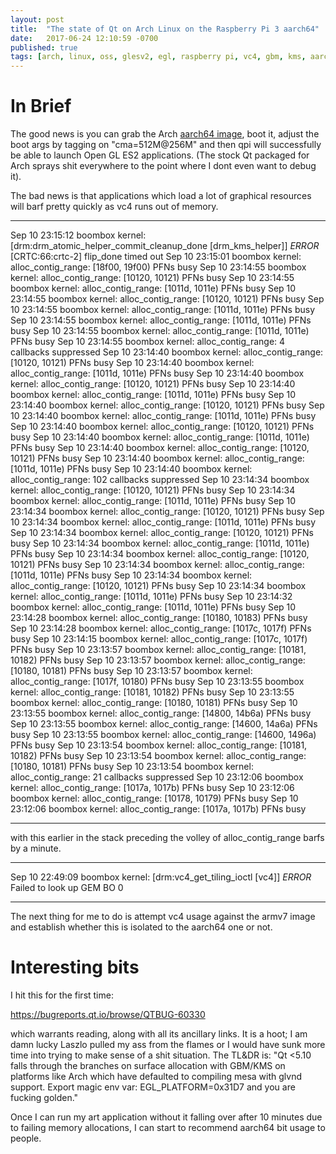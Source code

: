 ```yaml
---
layout: post
title:  "The state of Qt on Arch Linux on the Raspberry Pi 3 aarch64"
date:   2017-06-24 12:10:59 -0700
published: true
tags: [arch, linux, oss, glesv2, egl, raspberry pi, vc4, gbm, kms, aarch64]
---
```


# In Brief

The good news is you can grab the Arch [aarch64 image](https://archlinuxarm.org/platforms/armv8/broadcom/raspberry-pi-3), boot it, adjust the boot args by tagging on "cma=512M@256M" and then qpi will successfully be able to launch Open GL ES2 applications. (The stock Qt packaged for Arch sprays shit everywhere to the point where I dont even want to debug it).

The bad news is that applications which load a lot of graphical resources will barf pretty quickly as vc4 runs out of memory.

---
Sep 10 23:15:12 boombox kernel: [drm:drm_atomic_helper_commit_cleanup_done [drm_kms_helper]] *ERROR* [CRTC:66:crtc-2] flip_done timed out
Sep 10 23:15:01 boombox kernel: alloc_contig_range: [18f00, 19f00) PFNs busy
Sep 10 23:14:55 boombox kernel: alloc_contig_range: [10120, 10121) PFNs busy
Sep 10 23:14:55 boombox kernel: alloc_contig_range: [1011d, 1011e) PFNs busy
Sep 10 23:14:55 boombox kernel: alloc_contig_range: [10120, 10121) PFNs busy
Sep 10 23:14:55 boombox kernel: alloc_contig_range: [1011d, 1011e) PFNs busy
Sep 10 23:14:55 boombox kernel: alloc_contig_range: [1011d, 1011e) PFNs busy
Sep 10 23:14:55 boombox kernel: alloc_contig_range: [1011d, 1011e) PFNs busy
Sep 10 23:14:55 boombox kernel: alloc_contig_range: 4 callbacks suppressed
Sep 10 23:14:40 boombox kernel: alloc_contig_range: [10120, 10121) PFNs busy
Sep 10 23:14:40 boombox kernel: alloc_contig_range: [1011d, 1011e) PFNs busy
Sep 10 23:14:40 boombox kernel: alloc_contig_range: [10120, 10121) PFNs busy
Sep 10 23:14:40 boombox kernel: alloc_contig_range: [1011d, 1011e) PFNs busy
Sep 10 23:14:40 boombox kernel: alloc_contig_range: [10120, 10121) PFNs busy
Sep 10 23:14:40 boombox kernel: alloc_contig_range: [1011d, 1011e) PFNs busy
Sep 10 23:14:40 boombox kernel: alloc_contig_range: [10120, 10121) PFNs busy
Sep 10 23:14:40 boombox kernel: alloc_contig_range: [1011d, 1011e) PFNs busy
Sep 10 23:14:40 boombox kernel: alloc_contig_range: [10120, 10121) PFNs busy
Sep 10 23:14:40 boombox kernel: alloc_contig_range: [1011d, 1011e) PFNs busy
Sep 10 23:14:40 boombox kernel: alloc_contig_range: 102 callbacks suppressed
Sep 10 23:14:34 boombox kernel: alloc_contig_range: [10120, 10121) PFNs busy
Sep 10 23:14:34 boombox kernel: alloc_contig_range: [1011d, 1011e) PFNs busy
Sep 10 23:14:34 boombox kernel: alloc_contig_range: [10120, 10121) PFNs busy
Sep 10 23:14:34 boombox kernel: alloc_contig_range: [1011d, 1011e) PFNs busy
Sep 10 23:14:34 boombox kernel: alloc_contig_range: [10120, 10121) PFNs busy
Sep 10 23:14:34 boombox kernel: alloc_contig_range: [1011d, 1011e) PFNs busy
Sep 10 23:14:34 boombox kernel: alloc_contig_range: [10120, 10121) PFNs busy
Sep 10 23:14:34 boombox kernel: alloc_contig_range: [1011d, 1011e) PFNs busy
Sep 10 23:14:34 boombox kernel: alloc_contig_range: [10120, 10121) PFNs busy
Sep 10 23:14:34 boombox kernel: alloc_contig_range: [1011d, 1011e) PFNs busy
Sep 10 23:14:32 boombox kernel: alloc_contig_range: [1011d, 1011e) PFNs busy
Sep 10 23:14:28 boombox kernel: alloc_contig_range: [10180, 10183) PFNs busy
Sep 10 23:14:28 boombox kernel: alloc_contig_range: [1017c, 1017f) PFNs busy
Sep 10 23:14:15 boombox kernel: alloc_contig_range: [1017c, 1017f) PFNs busy
Sep 10 23:13:57 boombox kernel: alloc_contig_range: [10181, 10182) PFNs busy
Sep 10 23:13:57 boombox kernel: alloc_contig_range: [10180, 10181) PFNs busy
Sep 10 23:13:57 boombox kernel: alloc_contig_range: [1017f, 10180) PFNs busy
Sep 10 23:13:55 boombox kernel: alloc_contig_range: [10181, 10182) PFNs busy
Sep 10 23:13:55 boombox kernel: alloc_contig_range: [10180, 10181) PFNs busy
Sep 10 23:13:55 boombox kernel: alloc_contig_range: [14800, 14b6a) PFNs busy
Sep 10 23:13:55 boombox kernel: alloc_contig_range: [14600, 14a6a) PFNs busy
Sep 10 23:13:55 boombox kernel: alloc_contig_range: [14600, 1496a) PFNs busy
Sep 10 23:13:54 boombox kernel: alloc_contig_range: [10181, 10182) PFNs busy
Sep 10 23:13:54 boombox kernel: alloc_contig_range: [10180, 10181) PFNs busy
Sep 10 23:13:54 boombox kernel: alloc_contig_range: 21 callbacks suppressed
Sep 10 23:12:06 boombox kernel: alloc_contig_range: [1017a, 1017b) PFNs busy
Sep 10 23:12:06 boombox kernel: alloc_contig_range: [10178, 10179) PFNs busy
Sep 10 23:12:06 boombox kernel: alloc_contig_range: [1017a, 1017b) PFNs busy

---

with this earlier in the stack preceding the volley of alloc_contig_range barfs by a minute.

---
Sep 10 22:49:09 boombox kernel: [drm:vc4_get_tiling_ioctl [vc4]] *ERROR* Failed to look up GEM BO 0

---

The next thing for me to do is attempt vc4 usage against the armv7 image and establish whether this is isolated to the aarch64 one or not.

# Interesting bits

I hit this for the first time:

https://bugreports.qt.io/browse/QTBUG-60330

which warrants reading, along with all its ancillary links. It is a hoot; I am damn lucky Laszlo pulled my ass from the flames or I would have sunk more time into trying to make sense of a shit situation. The TL&DR is: "Qt <5.10 falls through the branches on surface allocation with GBM/KMS on platforms like Arch which have defaulted to compiling mesa with glvnd support. Export magic env var: EGL_PLATFORM=0x31D7 and you are fucking golden."

Once I can run my art application without it falling over after 10 minutes due to failing memory allocations, I can start to recommend aarch64 bit usage to people.
